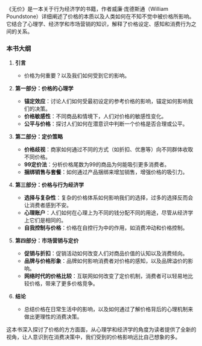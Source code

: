 《无价》是一本关于行为经济学的书籍，作者威廉·庞德斯通（William Poundstone）详细阐述了价格的本质以及人类如何在不知不觉中被价格所影响。它结合了心理学、经济学和市场营销的知识，解释了价格设定、感知和消费行为之间的关系。

### 本书大纲

1. **引言**
   - 价格为何重要？以及我们如何受到它的影响。

2. **第一部分：价格的心理学**
   - **锚定效应**：讨论人们如何受最初设定的参考价格的影响，锚定如何影响我们的决策。
   - **价格敏感性**：不同商品和情境下，人们对价格的敏感性变化。
   - **公平与价格**：探讨人们如何在潜意识中判断一个价格是否合理或公平。

3. **第二部分：定价策略**
   - **价格歧视**：商家如何通过不同的方式（如折扣、优惠等）向不同群体收取不同价格。
   - **99定价法**：分析价格尾数为99的商品为何能吸引更多消费者。
   - **捆绑销售与套餐**：如何通过产品捆绑来增加销售，增强价格的吸引力。

4. **第三部分：价格与行为经济学**
   - **选择与复杂性**：复杂的价格体系如何影响我们的选择，过多的选择反而会让消费者感到不安。
   - **心理账户**：人们如何在心理上为不同的钱分配不同的用途，尽管从经济学上它们是相同的。
   - **自我控制与价格**：价格在自控行为中的作用，如消费冲动和价格控制。

5. **第四部分：市场营销与定价**
   - **促销与折扣**：促销活动如何改变人们对商品价值的认知以及消费倾向。
   - **品牌与价格形象**：品牌如何影响消费者对价格的感知，以及品牌溢价的影响。
   - **网络时代的价格比较**：互联网如何改变了定价机制，消费者可以轻易地比较价格，带来了更多价格竞争。

6. **结论**
   - 总结价格在日常生活中的影响，以及如何通过了解价格背后的心理机制来做出更理性的消费决策。

这本书深入探讨了价格的方方面面，从心理学和经济学的角度为读者提供了全新的视角，让人意识到在消费决策中，我们受到的价格影响远比自己想象的多。